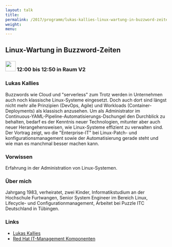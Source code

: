 ```yaml
---
layout: talk
title:
permalink: /2017/programm/lukas-kallies-linux-wartung-in-buzzword-zeiten/
weight:
menu:
---
```

## Linux-Wartung in Buzzword-Zeiten

### <img height = "32" src="../../../images/talk.svg"> 12:00 bis 12:50 in Raum V2

### Lukas Kallies

Buzzwords wie Cloud und "serverless" zum Trotz werden in Unternehmen auch noch klassische Linux-Systeme eingesetzt. Doch auch dort sind längst nicht mehr alle Prinzipien (DevOps, Agile) und Workloads (Container-Deployments) als klassisch anzusehen. Um als Administrator im Continuous-YAML-Pipeline-Automatisierungs-Dschungel den Durchblick zu behalten, bedarf es der Kenntnis neuer Technologien, mitunter aber auch neuer Herangehensweisen, wie Linux-Systeme effizient zu verwalten sind. Der Vortrag zeigt, wo die "Enterprise-IT" bei Linux-Patch- und konfigurationsmanagement sowie der Automatisierung gerade steht und wie man es manchmal besser machen kann.

### Vorwissen

Erfahrung in der Administration von Linux-Systemen.

### Über mich

Jahrgang 1983, verheiratet, zwei Kinder, Informatikstudium an der Hochschule Furtwangen, Senior System Engineer im Bereich Linux, Lifecycle- und Configurationmanagement, Arbeitet bei Puzzle ITC Deutschland in Tübingen.

### Links

- <a href="https://lukex.de/" target="_blank">Lukas Kallies</a>
- <a href="https://www.redhat.com/de/technologies/management/" target="_blank">Red Hat IT-Management Komponenten</a>